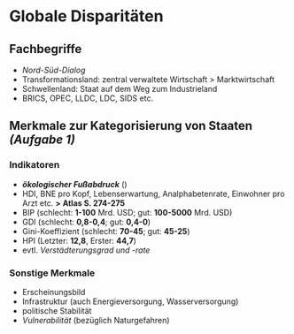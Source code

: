# Globale Disparitäten

## Fachbegriffe

- *Nord-Süd-Dialog*
- Transformationsland: zentral verwaltete Wirtschaft > Marktwirtschaft
- Schwellenland: Staat auf dem Weg zum Industrieland
- BRICS, OPEC, LLDC, LDC, SIDS etc.

## Merkmale zur Kategorisierung von Staaten *(Aufgabe 1)*

### Indikatoren

- ***ökologischer Fußabdruck*** ()
- HDI, BNE pro Kopf, Lebenserwartung, Analphabetenrate, Einwohner pro Arzt etc. **> Atlas S. 274-275**
- BIP (schlecht: **1-100** Mrd. USD; gut: **100-5000** Mrd. USD)
- GDI (schlecht: **0,8-0,4**; gut: **0,4-0**)
- Gini-Koeffizient (schlecht: **70-45**; gut: **45-25**)
- HPI (Letzter: **12,8**, Erster: **44,7**)
- evtl. *Verstädterungsgrad und -rate*

### Sonstige Merkmale

- Erscheinungsbild
- Infrastruktur (auch Energieversorgung, Wasserversorgung)
- politische Stabilität
- *Vulnerabilität* (bezüglich Naturgefahren)


<!--stackedit_data:
eyJoaXN0b3J5IjpbNDE0MjI2NDIxLDE5MTQwMTc3MTEsLTQxOD
U0NzEyOCwxNjUyNzMxODU2XX0=
-->